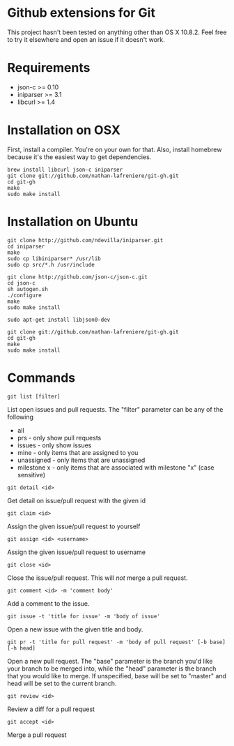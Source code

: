 Github extensions for Git
=======

This project hasn't been tested on anything other than OS X 10.8.2. Feel free to try it elsewhere and open an issue if it doesn't work.

Requirements
============
* json-c >= 0.10
* iniparser >= 3.1
* libcurl >= 1.4

Installation on OSX
===================

First, install a compiler. You're on your own for that. Also, install homebrew because it's the easiest way to get dependencies.

```
brew install libcurl json-c iniparser
git clone git://github.com/nathan-lafreniere/git-gh.git
cd git-gh
make
sudo make install
```

Installation on Ubuntu
======================
```
git clone http://github.com/ndevilla/iniparser.git
cd iniparser
make
sudo cp libiniparser* /usr/lib
sudo cp src/*.h /usr/include

git clone http://github.com/json-c/json-c.git
cd json-c
sh autogen.sh
./configure
make
sudo make install

sudo apt-get install libjson0-dev

git clone git://github.com/nathan-lafreniere/git-gh.git
cd git-gh
make
sudo make install
```

Commands
========

```
git list [filter]
```

List open issues and pull requests. The "filter" parameter can be any of the following

* all
* prs - only show pull requests
* issues - only show issues
* mine - only items that are assigned to you
* unassigned - only items that are unassigned
* milestone x - only items that are associated with milestone "x" (case sensitive)

```
git detail <id>
```

Get detail on issue/pull request with the given id

```
git claim <id>
```

Assign the given issue/pull request to yourself

```
git assign <id> <username>
```

Assign the given issue/pull request to username

```
git close <id>
```

Close the issue/pull request. This will *not* merge a pull request.

```
git comment <id> -m 'comment body'
```

Add a comment to the issue.

```
git issue -t 'title for issue' -m 'body of issue'
```

Open a new issue with the given title and body.

```
git pr -t 'title for pull request' -m 'body of pull request' [-b base] [-h head]
```

Open a new pull request. The "base" parameter is the branch you'd like your branch to be merged into, while the "head" parameter is the branch that you would like to merge. If unspecified, base will be set to "master" and head will be set to the current branch.

```
git review <id>
```

Review a diff for a pull request

```
git accept <id>
```

Merge a pull request
